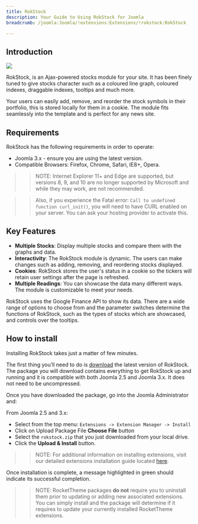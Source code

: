 ```yaml
---
title: RokStock
description: Your Guide to Using RokStock for Joomla
breadcrumb: /joomla:Joomla/!extensions:Extensions/!rokstock:RokStock

---
```


Introduction
-----

![][rokstock]

RokStock, is an Ajax-powered stocks module for your site. It has been finely tuned to give stocks character such as a coloured line graph, coloured indexes, draggable indexes, tooltips and much more.

Your users can easily add, remove, and reorder the stock symbols in their portfolio, this is stored locally for them in a cookie. The module fits seamlessly into the template and is perfect for any news site.

Requirements
------------

RokStock has the following requirements in order to operate:

* Joomla 3.x - ensure you are using the latest version.
* Compatible Browsers: Firefox, Chrome, Safari, IE8+, Opera.

>> NOTE: Internet Explorer 11+ and Edge are supported, but versions 8, 9, and 10 are no longer supported by Microsoft and while they may work, are not recommended.

>> Also, if you experience the Fatal error: `Call to undefined function curl_init()`, you will need to have CURL enabled on your server. You can ask your hosting provider to activate this.

Key Features
------------

* **Multiple Stocks**: Display multiple stocks and compare them with the graphs and data.
* **Interactivity**: The RokStock module is dynamic. The users can make changes such as adding, removing, and reordering stocks displayed.
* **Cookies**: RokStock stores the user's status in a cookie so the tickers will retain user settings after the page is refreshed.
* **Multiple Readings**: You can showcase the data many different ways. The module is customizable to meet your needs.

RokStock uses the Google Finance API to show its data. There are a wide range of options to choose from and the parameter switches determine the functions of RokStock, such as the types of stocks which are showcased, and controls over the tooltips.

How to install
--------------

Installing RokStock takes just a matter of few minutes.

The first thing you’ll need to do is [download][download] the latest version of RokStock. The package you will download contains everything to get RokStock up and running and it is compatible with both Joomla 2.5 and Joomla 3.x. It does not need to be uncompressed. 

Once you have downloaded the package, go into the Joomla Administrator and:

From Joomla 2.5 and 3.x:

* Select from the top menu: `Extensions -> Extension Manager -> Install`
* Click on Upload Package File **Choose File** button
* Select the `rokstock.zip` that you just downloaded from your local drive.
* Click the **Upload & Install** button.

>> NOTE: For additional information on installing extensions, visit our detailed extensions installation guide located [here][install].

Once installation is complete, a message highlighted in green should indicate its successful completion.

>> NOTE: RocketTheme packages **do not** require you to uninstall them prior to updating or adding new associated extensions. You can simply install and the package will determine if it requires to update your currently installed RocketTheme extensions.

[featured]: assets/roksprocket-layout.jpeg
[download]: http://www.rockettheme.com/extensions-downloads/club/1000-rokstock
[install]: ../../platform/extensions.md#how-to-install-an-extension
[rokstock]: assets/rokstock.jpeg
[details]: assets/RokStock_details.jpeg
